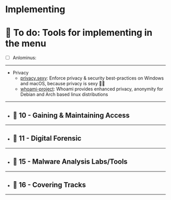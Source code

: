 # Implementing


# 📜 To do: Tools for implementing in the menu
- [ ] Anlominus:

---

  - Privacy 
    - [privacy.sexy](https://github.com/undergroundwires/privacy.sexy): Enforce privacy & security best-practices on Windows and macOS, because privacy is sexy 🍑🍆
    - [whoami-project](https://github.com/owerdogan/whoami-project): Whoami provides enhanced privacy, anonymity for Debian and Arch based linux distributions

---

  - ## 🔸 10 - Gaining & Maintaining Access

---

  - ## 🔸 11 - Digital Forensic

---

  - ## 🔸 15 - Malware Analysis Labs/Tools

---

  - ## 🔸 16 - Covering Tracks

---

